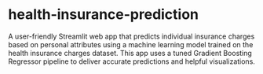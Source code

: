 # health-insurance-prediction
A user-friendly Streamlit web app that predicts individual insurance charges based on personal attributes using a machine learning model trained on the health insurance charges dataset.  This app uses a tuned Gradient Boosting Regressor pipeline to deliver accurate predictions and helpful visualizations.
